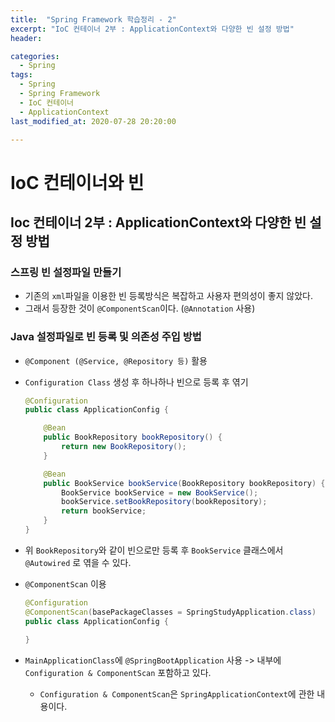 ```yaml
---
title:  "Spring Framework 학습정리 - 2"
excerpt: "IoC 컨테이너 2부 : ApplicationContext와 다양한 빈 설정 방법"
header:

categories:
  - Spring
tags:
  - Spring
  - Spring Framework
  - IoC 컨테이너
  - ApplicationContext
last_modified_at: 2020-07-28 20:20:00

---
```


# IoC 컨테이너와 빈

## Ioc 컨테이너 2부 : ApplicationContext와 다양한 빈 설정 방법

### 스프링 빈 설정파일 만들기

- 기존의 `xml`파일을 이용한 빈 등록방식은 복잡하고 사용자 편의성이 좋지 않았다.
- 그래서 등장한 것이 `@ComponentScan`이다. (`@Annotation` 사용)

### Java 설정파일로 빈 등록 및 의존성 주입 방법

- `@Component (@Service, @Repository 등)` 활용

- `Configuration Class` 생성 후 하나하나 빈으로 등록 후 엮기

  ```java
  @Configuration
  public class ApplicationConfig {
  
      @Bean
      public BookRepository bookRepository() {
          return new BookRepository();
      }
  
      @Bean
      public BookService bookService(BookRepository bookRepository) {
          BookService bookService = new BookService();
          bookService.setBookRepository(bookRepository);
          return bookService;
      }
  }
  ```

- 위 `BookRepository`와 같이 빈으로만 등록 후 `BookService` 클래스에서 `@Autowired` 로 엮을 수 있다.

- `@ComponentScan` 이용

  ```java
  @Configuration
  @ComponentScan(basePackageClasses = SpringStudyApplication.class)
  public class ApplicationConfig {
      
  }
  ```

- `MainApplicationClass`에 `@SpringBootApplication` 사용 -> 내부에 `Configuration & ComponentScan` 포함하고 있다.

  - `Configuration & ComponentScan`은 `SpringApplicationContext`에 관한 내용이다.

